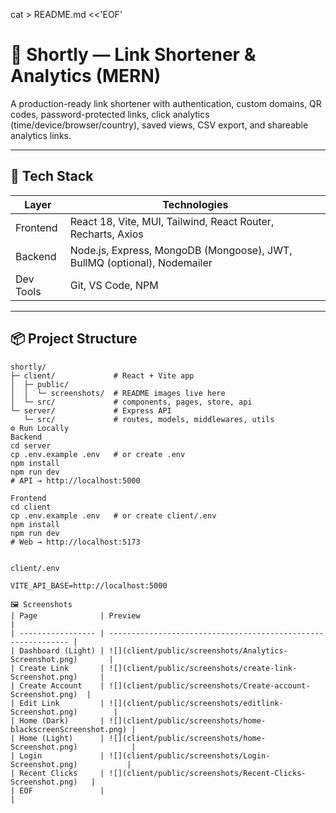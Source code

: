 cat > README.md <<'EOF'
# 🔗 Shortly — Link Shortener & Analytics (MERN)

A production-ready link shortener with authentication, custom domains, QR codes, password-protected links, click analytics (time/device/browser/country), saved views, CSV export, and shareable analytics links.

---

## 🚀 Tech Stack

| Layer      | Technologies |
|-----------|--------------|
| Frontend  | React 18, Vite, MUI, Tailwind, React Router, Recharts, Axios |
| Backend   | Node.js, Express, MongoDB (Mongoose), JWT, BullMQ (optional), Nodemailer |
| Dev Tools | Git, VS Code, NPM |

---

## 📦 Project Structure

```text
shortly/
├─ client/             # React + Vite app
│  ├─ public/
│  │  └─ screenshots/  # README images live here
│  └─ src/             # components, pages, store, api
└─ server/             # Express API
   └─ src/             # routes, models, middlewares, utils
⚙️ Run Locally
Backend
cd server
cp .env.example .env   # or create .env
npm install
npm run dev
# API → http://localhost:5000

Frontend
cd client
cp .env.example .env   # or create client/.env
npm install
npm run dev
# Web → http://localhost:5173


client/.env

VITE_API_BASE=http://localhost:5000

🖼️ Screenshots 
| Page              | Preview                                                       |
| ----------------- | ------------------------------------------------------------- |
| Dashboard (Light) | ![](client/public/screenshots/Analytics-Screenshot.png)       |
| Create Link       | ![](client/public/screenshots/create-link-Screenshot.png)     |
| Create Account    | ![](client/public/screenshots/Create-account-Screenshot.png)  |
| Edit Link         | ![](client/public/screenshots/editlink-Screenshot.png)        |
| Home (Dark)       | ![](client/public/screenshots/home-blackscreenScreenshot.png) |
| Home (Light)      | ![](client/public/screenshots/home-Screenshot.png)            |
| Login             | ![](client/public/screenshots/Login-Screenshot.png)           |
| Recent Clicks     | ![](client/public/screenshots/Recent-Clicks-Screenshot.png)   |
| EOF               |                                                               |
